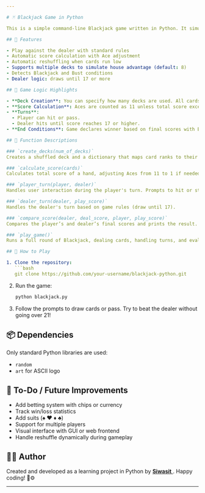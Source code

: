 ```yaml
---

# 🃏 Blackjack Game in Python

This is a simple command-line Blackjack game written in Python. It simulates a single-player round against the dealer using standard Blackjack rules.

## 🎯 Features

- Play against the dealer with standard rules
- Automatic score calculation with Ace adjustment
- Automatic reshuffling when cards run low
- Supports multiple decks to simulate house advantage (default: 8)
- Detects Blackjack and Bust conditions
- Dealer logic: draws until 17 or more

## 🧠 Game Logic Highlights

- **Deck Creation**: You can specify how many decks are used. All cards are shuffled at the start.
- **Score Calculation**: Aces are counted as 11 unless total score exceeds 21, in which case they revert to 1.
- **Turns**:
  - Player can hit or pass.
  - Dealer hits until score reaches 17 or higher.
- **End Conditions**: Game declares winner based on final scores with Blackjack and bust detection.

## 🧩 Function Descriptions

### `create_decks(num_of_decks)`
Creates a shuffled deck and a dictionary that maps card ranks to their values in Blackjack.

### `calculate_score(cards)`
Calculates total score of a hand, adjusting Aces from 11 to 1 if needed.

### `player_turn(player, dealer)`
Handles user interaction during the player's turn. Prompts to hit or stand, and checks for bust or Blackjack.

### `dealer_turn(dealer, play_score)`
Handles the dealer's turn based on game rules (draw until 17).

### `compare_score(dealer, deal_score, player, play_score)`
Compares the player’s and dealer’s final scores and prints the result.

### `play_game()`
Runs a full round of Blackjack, dealing cards, handling turns, and evaluating the winner.

## 🔄 How to Play

1. Clone the repository:
   ```bash
   git clone https://github.com/your-username/blackjack-python.git
   ```
2. Run the game:
   ```bash
   python blackjack.py
   ```
3. Follow the prompts to draw cards or pass. Try to beat the dealer without going over 21!

## 📦 Dependencies

Only standard Python libraries are used:
- `random`
- `art` for ASCII logo

## 📌 To-Do / Future Improvements

- Add betting system with chips or currency
- Track win/loss statistics
- Add suits (♠️ ♥️ ♦️ ♣️)
- Support for multiple players
- Visual interface with GUI or web frontend
- Handle reshuffle dynamically during gameplay

## 🧑‍💻 Author

Created and developed as a learning project in Python by [**Siwasit** ](https://github.com/siwasitc).
Happy coding! 🧠⚙️

---
```

